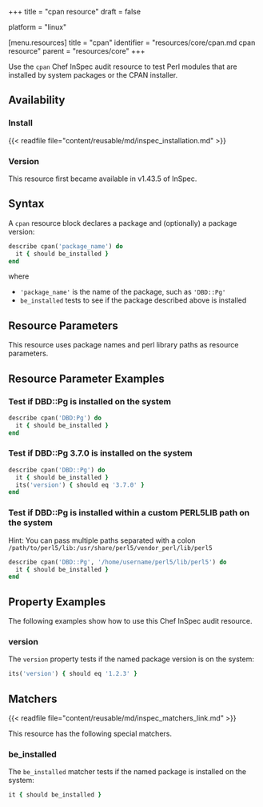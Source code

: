 +++
title = "cpan resource"
draft = false

platform = "linux"

[menu.resources]
    title = "cpan"
    identifier = "resources/core/cpan.md cpan resource"
    parent = "resources/core"
+++

Use the `cpan` Chef InSpec audit resource to test Perl modules that are installed by system packages or the CPAN installer.

## Availability

### Install

{{< readfile file="content/reusable/md/inspec_installation.md" >}}

### Version

This resource first became available in v1.43.5 of InSpec.

## Syntax

A `cpan` resource block declares a package and (optionally) a package version:

```ruby
describe cpan('package_name') do
  it { should be_installed }
end
```

where

- `'package_name'` is the name of the package, such as `'DBD::Pg'`
- `be_installed` tests to see if the package described above is installed

## Resource Parameters

This resource uses package names and perl library paths as resource parameters.

## Resource Parameter Examples

### Test if DBD::Pg is installed on the system

```ruby
describe cpan('DBD:Pg') do
  it { should be_installed }
end
```

### Test if DBD::Pg 3.7.0 is installed on the system

```ruby
describe cpan('DBD::Pg') do
  it { should be_installed }
  its('version') { should eq '3.7.0' }
end
```

### Test if DBD::Pg is installed within a custom PERL5LIB path on the system

Hint: You can pass multiple paths separated with a colon
`/path/to/perl5/lib:/usr/share/perl5/vendor_perl/lib/perl5`

```ruby
describe cpan('DBD::Pg', '/home/username/perl5/lib/perl5') do
  it { should be_installed }
end
```

## Property Examples

The following examples show how to use this Chef InSpec audit resource.

### version

The `version` property tests if the named package version is on the system:

```ruby
its('version') { should eq '1.2.3' }
```

## Matchers

{{< readfile file="content/reusable/md/inspec_matchers_link.md" >}}

This resource has the following special matchers.

### be_installed

The `be_installed` matcher tests if the named package is installed on the system:

```ruby
it { should be_installed }
```
